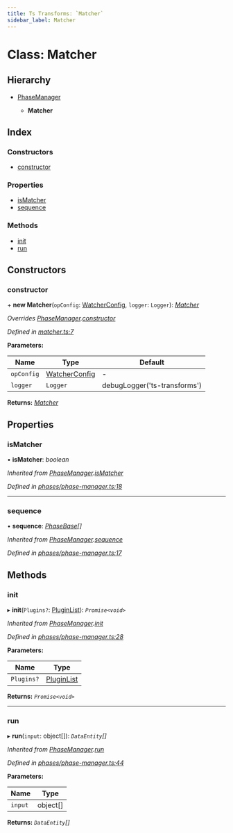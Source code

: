 ```yaml
---
title: Ts Transforms: `Matcher`
sidebar_label: Matcher
---
```


# Class: Matcher

## Hierarchy

* [PhaseManager](phasemanager.md)

  * **Matcher**

## Index

### Constructors

* [constructor](matcher.md#constructor)

### Properties

* [isMatcher](matcher.md#ismatcher)
* [sequence](matcher.md#sequence)

### Methods

* [init](matcher.md#init)
* [run](matcher.md#run)

## Constructors

###  constructor

\+ **new Matcher**(`opConfig`: [WatcherConfig](../interfaces/watcherconfig.md), `logger`: `Logger`): *[Matcher](matcher.md)*

*Overrides [PhaseManager](phasemanager.md).[constructor](phasemanager.md#constructor)*

*Defined in [matcher.ts:7](https://github.com/terascope/teraslice/blob/fd211a8bb/packages/ts-transforms/src/matcher.ts#L7)*

**Parameters:**

Name | Type | Default |
------ | ------ | ------ |
`opConfig` | [WatcherConfig](../interfaces/watcherconfig.md) | - |
`logger` | `Logger` |  debugLogger('ts-transforms') |

**Returns:** *[Matcher](matcher.md)*

## Properties

###  isMatcher

• **isMatcher**: *boolean*

*Inherited from [PhaseManager](phasemanager.md).[isMatcher](phasemanager.md#ismatcher)*

*Defined in [phases/phase-manager.ts:18](https://github.com/terascope/teraslice/blob/fd211a8bb/packages/ts-transforms/src/phases/phase-manager.ts#L18)*

___

###  sequence

• **sequence**: *[PhaseBase](phasebase.md)[]*

*Inherited from [PhaseManager](phasemanager.md).[sequence](phasemanager.md#sequence)*

*Defined in [phases/phase-manager.ts:17](https://github.com/terascope/teraslice/blob/fd211a8bb/packages/ts-transforms/src/phases/phase-manager.ts#L17)*

## Methods

###  init

▸ **init**(`Plugins?`: [PluginList](../overview.md#pluginlist)): *`Promise<void>`*

*Inherited from [PhaseManager](phasemanager.md).[init](phasemanager.md#init)*

*Defined in [phases/phase-manager.ts:28](https://github.com/terascope/teraslice/blob/fd211a8bb/packages/ts-transforms/src/phases/phase-manager.ts#L28)*

**Parameters:**

Name | Type |
------ | ------ |
`Plugins?` | [PluginList](../overview.md#pluginlist) |

**Returns:** *`Promise<void>`*

___

###  run

▸ **run**(`input`: object[]): *`DataEntity`[]*

*Inherited from [PhaseManager](phasemanager.md).[run](phasemanager.md#run)*

*Defined in [phases/phase-manager.ts:44](https://github.com/terascope/teraslice/blob/fd211a8bb/packages/ts-transforms/src/phases/phase-manager.ts#L44)*

**Parameters:**

Name | Type |
------ | ------ |
`input` | object[] |

**Returns:** *`DataEntity`[]*
